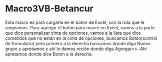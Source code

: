 # Macro3VB-Betancur
Esta macro es para cargarla en el botón de Excel, con la ruta que le asignamos.
Para agregar el botón para macro en Excel, vamos a la parte que dice personalizar cinta de opciones, vamos a la lista que dice comandos que no están en la cinta de opciones, buscamos Botón(control de formulario) pero primero a la derecha buscamos donde diga Nuevo grupo y apretamos y ahí le damos recién donde diga Agregar>>.
Ahí apretamos donde dice Botón a la derecha.
